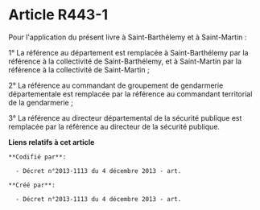 # Article R443-1

Pour l'application du présent livre à Saint-Barthélemy et à Saint-Martin :

1° La référence au département est remplacée à Saint-Barthélemy par la référence à la collectivité de Saint-Barthélemy, et à
Saint-Martin par la référence à la collectivité de Saint-Martin ;

2° La référence au commandant de groupement de gendarmerie départementale est remplacée par la référence au commandant
territorial de la gendarmerie ;

3° La référence au directeur départemental de la sécurité publique est remplacée par la référence au directeur de la sécurité
publique.

**Liens relatifs à cet article**

	**Codifié par**:

	  - Décret n°2013-1113 du 4 décembre 2013 - art.

	**Créé par**:

	  - Décret n°2013-1113 du 4 décembre 2013 - art.
